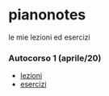 # pianonotes
le mie lezioni ed esercizi

### Autocorso 1 (aprile/20)
* [lezioni](notes/autocorso1.md)
* [esercizi](records/autocorso1.md)
